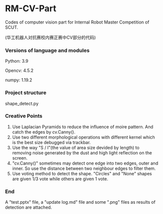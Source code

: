# RM-CV-Part

 Codes of computer vision part for Internal Robot Master Competition of SCUT. 
 
 (华工机器人对抗赛校内赛正赛中CV部分的代码)
 
### Versions of language and modules
Python: 3.9

Opencv: 4.5.2

numpy: 1.19.2

### Project structure
shape_detect.py

### Creative Points
1. Use Laplacian Pyramids to reduce the influence of moire pattern. And catch the edges by cv.Canny().
2. Use two different morphological operations with different kernel which is the best size debugged via trackbar.
3. Use the way "S / l"(the value of area size devided by length) to removing noise generated by the dust and high light reflection on the screen.
4. "cv.Canny()" sometimes may detect one edge into two edges, outer and inner. So use the distance between two neighbour edges to filter them.
5. Use voting method to detect the shape. "Circles" and "None" shapes are given 1/3 vote while others are given 1 vote.

### End
A "test.pptx" file, a "update log.md" file and some ".png" files as results of detection are attached.
